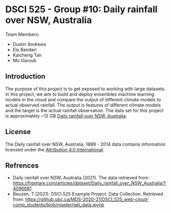 # DSCI 525 - Group #10: Daily rainfall over NSW, Australia

Team Members:
- Dustin Andrews
- Ela Bandari
- Kaicheng Tan
- Mo Garoub

## Introduction

The purpose of this project is to get exposed to working with large datasets. In this project, we aim to build and deploy ensembles machine learning models in the cloud and  compare the output of different climate models to actual observed rainfall. The output is features of different climate models and the target is the actual rainfall observation. The data set for this project is approximately ~12 GB [Daily rainfall over NSW, Australia](https://figshare.com/articles/dataset/Daily_rainfall_over_NSW_Australia/14096681). 

## License

The Daily rainfall over NSW, Australia, 1889 - 2014 data contains information licensed under the [Attribution 4.0 International](https://creativecommons.org/licenses/by/4.0/legalcode).

## Refrences

- Daily rainfall over NSW, Australia (2021). The data retrieved  from: https://figshare.com/articles/dataset/Daily_rainfall_over_NSW_Australia/14096681
- Beuzen, T.(2021). DSCI 525 Example Project: Data Collection. Retrieved from: https://github.ubc.ca/MDS-2020-21/DSCI_525_web-cloud-comp_students/blob/master/get_data.ipynb
